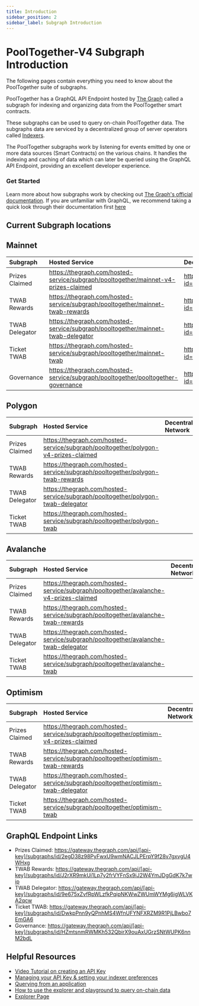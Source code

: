 ```yaml
---
title: Introduction
sidebar_position: 2
sidebar_label: Subgraph Introduction
---
```


# PoolTogether-V4 Subgraph Introduction

The following pages contain everything you need to know about the PoolTogether suite of subgraphs.

PoolTogether has a GraphQL API Endpoint hosted by [The Graph](https://thegraph.com/docs/about/introduction#what-the-graph-is) called a subgraph for indexing and organizing data from the PoolTogether smart contracts.

These subgraphs can be used to query on-chain PoolTogether data. The subgraphs data are serviced by a decentralized group of server operators called [Indexers](https://thegraph.com/docs/en/network/indexing/).

The PoolTogether subgraphs work by listening for events emitted by one or more data sources (Smart Contracts) on the various chains. It handles the indexing and caching of data which can later be queried using the GraphQL API Endpoint, providing an excellent developer experience.

### Get Started

Learn more about how subgraphs work by checking out [The Graph's official documentation](https://thegraph.com/docs/en/). If you are unfamiliar with GraphQL, we recommend taking a quick look through their documentation first [here](https://graphql.org/learn/)

## Current Subgraph locations

## Mainnet

| Subgraph       | Hosted Service                                                                      | Decentralized Network                                                                                |
| :------------- | :---------------------------------------------------------------------------------- | :--------------------------------------------------------------------------------------------------- |
| Prizes Claimed | https://thegraph.com/hosted-service/subgraph/pooltogether/mainnet-v4-prizes-claimed | https://thegraph.com/explorer/subgraph?id=2egD38z98PyFwxU9wmNACJLPErpY9f28v7gxvgU4WHxg&view=Overview |
| TWAB Rewards   | https://thegraph.com/hosted-service/subgraph/pooltogether/mainnet-twab-rewards      | https://thegraph.com/explorer/subgraph?id=J2rXR9mkUi1Lp7y2frVYFnSx9iJ2W4YmJDgGdK7k7wip&view=Overview |
| TWAB Delegator | https://thegraph.com/hosted-service/subgraph/pooltogether/mainnet-twab-delegator    | https://thegraph.com/explorer/subgraph?id=9e675xZvfRpWLzfkPqipNKWwZWUmWYMg6igWLVKA2qcw&view=Overview |
| Ticket TWAB    | https://thegraph.com/hosted-service/subgraph/pooltogether/mainnet-twab              | https://thegraph.com/explorer/subgraph?id=DwkpPnn9yQPnhMS4WfnUFYNFXRZM9R1PjLBwbo7EmGA6&view=Overview |
| Governance     | https://thegraph.com/hosted-service/subgraph/pooltogether/pooltogether-governance   | https://thegraph.com/explorer/subgraph?id=HZmtsnmRWMKh532QbirX9ouAxUGrzSNtWUPK6nnM2bdL&view=Overview |

## Polygon

| Subgraph       | Hosted Service                                                                      | Decentralized Network |
| :------------- | :---------------------------------------------------------------------------------- | :-------------------- |
| Prizes Claimed | https://thegraph.com/hosted-service/subgraph/pooltogether/polygon-v4-prizes-claimed |                       |
| TWAB Rewards   | https://thegraph.com/hosted-service/subgraph/pooltogether/polygon-twab-rewards      |                       |
| TWAB Delegator | https://thegraph.com/hosted-service/subgraph/pooltogether/polygon-twab-delegator    |                       |
| Ticket TWAB    | https://thegraph.com/hosted-service/subgraph/pooltogether/polygon-twab              |                       |

## Avalanche

| Subgraph       | Hosted Service                                                                        | Decentralized Network |
| :------------- | :------------------------------------------------------------------------------------ | :-------------------- |
| Prizes Claimed | https://thegraph.com/hosted-service/subgraph/pooltogether/avalanche-v4-prizes-claimed |                       |
| TWAB Rewards   | https://thegraph.com/hosted-service/subgraph/pooltogether/avalanche-twab-rewards      |                       |
| TWAB Delegator | https://thegraph.com/hosted-service/subgraph/pooltogether/avalanche-twab-delegator    |                       |
| Ticket TWAB    | https://thegraph.com/hosted-service/subgraph/pooltogether/avalanche-twab              |                       |

## Optimism

| Subgraph       | Hosted Service                                                                       | Decentralized Network |
| :------------- | :----------------------------------------------------------------------------------- | :-------------------- |
| Prizes Claimed | https://thegraph.com/hosted-service/subgraph/pooltogether/optimism-v4-prizes-claimed |                       |
| TWAB Rewards   | https://thegraph.com/hosted-service/subgraph/pooltogether/optimism-twab-rewards      |                       |
| TWAB Delegator | https://thegraph.com/hosted-service/subgraph/pooltogether/optimism-twab-delegator    |                       |
| Ticket TWAB    | https://thegraph.com/hosted-service/subgraph/pooltogether/optimism-twab              |                       |

## GraphQL Endpoint Links

- Prizes Claimed: https://gateway.thegraph.com/api/[api-key]/subgraphs/id/2egD38z98PyFwxU9wmNACJLPErpY9f28v7gxvgU4WHxg
- TWAB Rewards: https://gateway.thegraph.com/api/[api-key]/subgraphs/id/J2rXR9mkUi1Lp7y2frVYFnSx9iJ2W4YmJDgGdK7k7wip
- TWAB Delegator: https://gateway.thegraph.com/api/[api-key]/subgraphs/id/9e675xZvfRpWLzfkPqipNKWwZWUmWYMg6igWLVKA2qcw
- Ticket TWAB: https://gateway.thegraph.com/api/[api-key]/subgraphs/id/DwkpPnn9yQPnhMS4WfnUFYNFXRZM9R1PjLBwbo7EmGA6
- Governance: https://gateway.thegraph.com/api/[api-key]/subgraphs/id/HZmtsnmRWMKh532QbirX9ouAxUGrzSNtWUPK6nnM2bdL

## Helpful Resources

- [Video Tutorial on creating an API Key](https://www.youtube.com/watch?v=UrfIpm-Vlgs)
- [Managing your API Key & setting your indexer preferences](https://thegraph.com/docs/en/studio/managing-api-keys/)
- [Querying from an application](https://thegraph.com/docs/en/developer/querying-from-your-app/)
- [How to use the explorer and playground to query on-chain data](https://medium.com/@chidubem_/how-to-query-on-chain-data-with-the-graph-f8507488215)
- [Explorer Page](https://thegraph.com/explorer/subgraph?id=FDrqtqbp8LhG1hSnwtWB2hE6C97FWA54irrozjb2TtMH&view=Overview)
